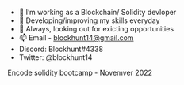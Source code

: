 
- 🔭 I’m working as a Blockchain/ Solidity devloper
- 🌱 Developing/improving my skills everyday 
- 💬 Always, looking out for exicting opportunities 
- 📫 Email - blockhunt14@gmail.com
-  Discord: Blockhunt#4338
-  Twitter: @blockhunt14

Encode solidity bootcamp - Novemver 2022 

